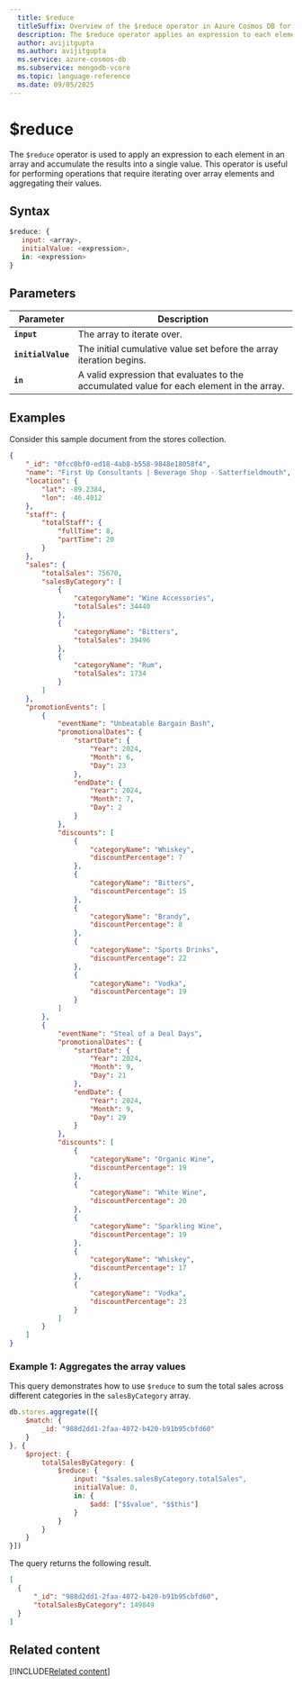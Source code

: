 ```yaml
---
  title: $reduce
  titleSuffix: Overview of the $reduce operator in Azure Cosmos DB for MongoDB (vCore)
  description: The $reduce operator applies an expression to each element in an array & accumulate result as single value.
  author: avijitgupta
  ms.author: avijitgupta
  ms.service: azure-cosmos-db
  ms.subservice: mongodb-vcore
  ms.topic: language-reference
  ms.date: 09/05/2025
---
```


# $reduce

The `$reduce` operator is used to apply an expression to each element in an array and accumulate the results into a single value. This operator is useful for performing operations that require iterating over array elements and aggregating their values.

## Syntax

```javascript
$reduce: {
   input: <array>,
   initialValue: <expression>,
   in: <expression>
}
```

## Parameters

| Parameter | Description |
| --- | --- |
| **`input`** | The array to iterate over. |
| **`initialValue`** | The initial cumulative value set before the array iteration begins. |
| **`in`** | A valid expression that evaluates to the accumulated value for each element in the array. |

## Examples

Consider this sample document from the stores collection.

```json
{
    "_id": "0fcc0bf0-ed18-4ab8-b558-9848e18058f4",
    "name": "First Up Consultants | Beverage Shop - Satterfieldmouth",
    "location": {
        "lat": -89.2384,
        "lon": -46.4012
    },
    "staff": {
        "totalStaff": {
            "fullTime": 8,
            "partTime": 20
        }
    },
    "sales": {
        "totalSales": 75670,
        "salesByCategory": [
            {
                "categoryName": "Wine Accessories",
                "totalSales": 34440
            },
            {
                "categoryName": "Bitters",
                "totalSales": 39496
            },
            {
                "categoryName": "Rum",
                "totalSales": 1734
            }
        ]
    },
    "promotionEvents": [
        {
            "eventName": "Unbeatable Bargain Bash",
            "promotionalDates": {
                "startDate": {
                    "Year": 2024,
                    "Month": 6,
                    "Day": 23
                },
                "endDate": {
                    "Year": 2024,
                    "Month": 7,
                    "Day": 2
                }
            },
            "discounts": [
                {
                    "categoryName": "Whiskey",
                    "discountPercentage": 7
                },
                {
                    "categoryName": "Bitters",
                    "discountPercentage": 15
                },
                {
                    "categoryName": "Brandy",
                    "discountPercentage": 8
                },
                {
                    "categoryName": "Sports Drinks",
                    "discountPercentage": 22
                },
                {
                    "categoryName": "Vodka",
                    "discountPercentage": 19
                }
            ]
        },
        {
            "eventName": "Steal of a Deal Days",
            "promotionalDates": {
                "startDate": {
                    "Year": 2024,
                    "Month": 9,
                    "Day": 21
                },
                "endDate": {
                    "Year": 2024,
                    "Month": 9,
                    "Day": 29
                }
            },
            "discounts": [
                {
                    "categoryName": "Organic Wine",
                    "discountPercentage": 19
                },
                {
                    "categoryName": "White Wine",
                    "discountPercentage": 20
                },
                {
                    "categoryName": "Sparkling Wine",
                    "discountPercentage": 19
                },
                {
                    "categoryName": "Whiskey",
                    "discountPercentage": 17
                },
                {
                    "categoryName": "Vodka",
                    "discountPercentage": 23
                }
            ]
        }
    ]
}
```

### Example 1: Aggregates the array values

This query demonstrates how to use `$reduce` to sum the total sales across different categories in the `salesByCategory` array.

```javascript
db.stores.aggregate([{
    $match: {
        _id: "988d2dd1-2faa-4072-b420-b91b95cbfd60"
    }
}, {
    $project: {
        totalSalesByCategory: {
            $reduce: {
                input: "$sales.salesByCategory.totalSales",
                initialValue: 0,
                in: {
                    $add: ["$$value", "$$this"]
                }
            }
        }
    }
}])
```

The query returns the following result.

```json
[
  {
      "_id": "988d2dd1-2faa-4072-b420-b91b95cbfd60",
      "totalSalesByCategory": 149849
  }
]
```

## Related content

[!INCLUDE[Related content](../includes/related-content.md)]
